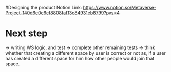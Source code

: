#Designing the product
	Notion Link: https://www.notion.so/Metaverse-Project-140d6e0c6cf8808faf13c84931eb8799?pvs=4



# Next step
-> writing WS logic, and test
-> complete other remaining tests
-> think whether that creating a different space by user is correct or not as, if a user has created a different space for him how other people would join that space.